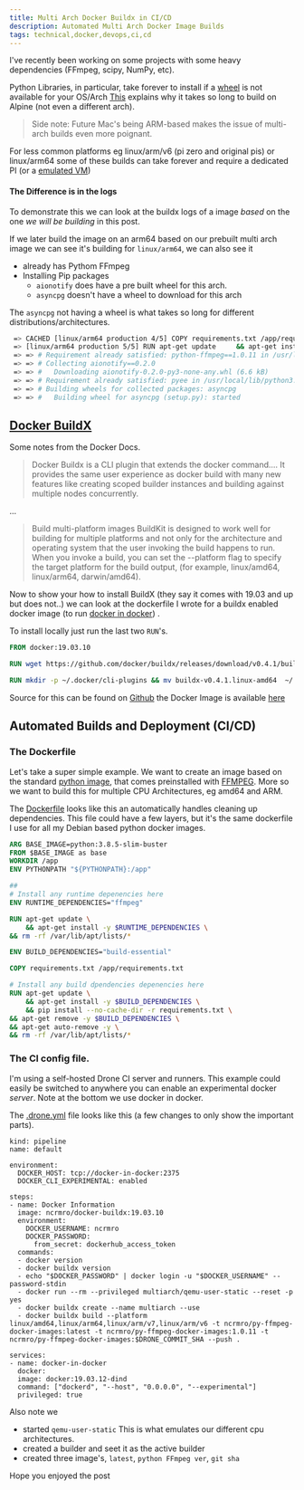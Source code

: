 ```yaml
---
title: Multi Arch Docker Buildx in CI/CD
description: Automated Multi Arch Docker Image Builds
tags: technical,docker,devops,ci,cd
---
```


I've recently been working on some projects with some heavy dependencies
(FFmpeg, scipy, NumPy, etc).

Python Libraries, in particular, take forever to install if a
[wheel](https://pythonwheels.com/) is not available for your OS/Arch
[This](https://pythonspeed.com/articles/alpine-docker-python/) explains why it
takes so long to build on Alpine (not even a different arch).

> Side note: Future Mac's being ARM-based makes the issue of multi-arch builds
> even more poignant.

For less common platforms eg linux/arm/v6 (pi zero and original pis) or
linux/arm64 some of these builds can take forever and require a dedicated PI (or
a
[emulated VM](/posts/gondola_ansible_playbook_for_emulating_raspberry_pi_os_with_kvm))

#### The Difference is in the logs

To demonstrate this we can look at the buildx logs of a image _based_ on the one
_we will be building_ in this post.

If we later build the image on an arm64 based on our prebuilt multi arch image
we can see it's building for `linux/arm64`, we can also see it

- already has Pythom FFmpeg
- Installing Pip packages
  - `aionotify` does have a pre built wheel for this arch.
  - `asyncpg` doesn't have a wheel to download for this arch

The `asyncpg` not having a wheel is what takes so long for different
distributions/architectures.

```bash
 => CACHED [linux/arm64 production 4/5] COPY requirements.txt /app/requirements.txt                                                                                                                                                                                                                                                 0.0s
 => [linux/arm64 production 5/5] RUN apt-get update     && apt-get install -y build-essential     && pip install --no-cache-dir -r requirements.txt && apt-get remove -y build-essential && apt-get auto-remove -y && rm -rf /var/lib/apt/lists/*                                                                                  75.5s
 => => # Requirement already satisfied: python-ffmpeg==1.0.11 in /usr/local/lib/python3.8/site-packages (from -r requirements.txt (line 3)) (1.0.11)
 => => # Collecting aionotify==0.2.0
 => => #   Downloading aionotify-0.2.0-py3-none-any.whl (6.6 kB)
 => => # Requirement already satisfied: pyee in /usr/local/lib/python3.8/site-packages (from python-ffmpeg==1.0.11->-r requirements.txt (line 3)) (7.0.2)
 => => # Building wheels for collected packages: asyncpg
 => => #   Building wheel for asyncpg (setup.py): started
```

## [Docker BuildX](https://docs.docker.com/buildx/working-with-buildx/)

Some notes from the Docker Docs.

> Docker Buildx is a CLI plugin that extends the docker command.... It provides
> the same user experience as docker build with many new features like creating
> scoped builder instances and building against multiple nodes concurrently.

...

> Build multi-platform images BuildKit is designed to work well for building for
> multiple platforms and not only for the architecture and operating system that
> the user invoking the build happens to run. When you invoke a build, you can
> set the --platform flag to specify the target platform for the build output,
> (for example, linux/amd64, linux/arm64, darwin/amd64).

Now to show your how to install BuildX (they say it comes with 19.03 and up but
does not..) we can look at the dockerfile I wrote for a buildx enabled docker
image (to run
[docker in docker](https://www.docker.com/blog/docker-can-now-run-within-docker/))
.

To install locally just run the last two `RUN`'s.

```dockerfile
FROM docker:19.03.10

RUN wget https://github.com/docker/buildx/releases/download/v0.4.1/buildx-v0.4.1.linux-amd64

RUN mkdir -p ~/.docker/cli-plugins && mv buildx-v0.4.1.linux-amd64  ~/.docker/cli-plugins/docker-buildx && chmod a+x ~/.docker/cli-plugins/docker-buildx
```

Source for this can be found on
[Github](https://github.com/ncrmro/docker-buildx) the Docker Image is available
[here](https://hub.docker.com/repository/docker/ncrmro/docker-buildx)

## Automated Builds and Deployment (CI/CD)

### The Dockerfile

Let's take a super simple example. We want to create an image based on the
standard [python image](https://hub.docker.com/_/python), that comes
preinstalled with [FFMPEG](https://ffmpeg.org/). More so we want to build this
for multiple CPU Architectures, eg amd64 and ARM.

The
[Dockerfile](https://github.com/ncrmro/py-ffmpeg-docker-images/blob/master/Dockerfile)
looks like this an automatically handles cleaning up dependencies. This file
could have a few layers, but it's the same dockerfile I use for all my Debian
based python docker images.

```dockerfile
ARG BASE_IMAGE=python:3.8.5-slim-buster
FROM $BASE_IMAGE as base
WORKDIR /app
ENV PYTHONPATH "${PYTHONPATH}:/app"

##
# Install any runtime depenencies here
ENV RUNTIME_DEPENDENCIES="ffmpeg"

RUN apt-get update \
    && apt-get install -y $RUNTIME_DEPENDENCIES \
&& rm -rf /var/lib/apt/lists/*

ENV BUILD_DEPENDENCIES="build-essential"

COPY requirements.txt /app/requirements.txt

# Install any build dpendencies depenencies here
RUN apt-get update \
    && apt-get install -y $BUILD_DEPENDENCIES \
    && pip install --no-cache-dir -r requirements.txt \
&& apt-get remove -y $BUILD_DEPENDENCIES \
&& apt-get auto-remove -y \
&& rm -rf /var/lib/apt/lists/*
```

### The CI config file.

I'm using a self-hosted Drone CI server and runners. This example could easily
be switched to anywhere you can enable an experimental docker _server_. Note at
the bottom we use docker in docker.

The
[.drone.yml](https://github.com/ncrmro/py-ffmpeg-docker-images/blob/master/.drone.yml)
file looks like this (a few changes to only show the important parts).

```yamlex
kind: pipeline
name: default

environment:
  DOCKER_HOST: tcp://docker-in-docker:2375
  DOCKER_CLI_EXPERIMENTAL: enabled

steps:
- name: Docker Information
  image: ncrmro/docker-buildx:19.03.10
  environment:
    DOCKER_USERNAME: ncrmro
    DOCKER_PASSWORD:
      from_secret: dockerhub_access_token
  commands:
  - docker version
  - docker buildx version
  - echo "$DOCKER_PASSWORD" | docker login -u "$DOCKER_USERNAME" --password-stdin
  - docker run --rm --privileged multiarch/qemu-user-static --reset -p yes
  - docker buildx create --name multiarch --use
  - docker buildx build --platform linux/amd64,linux/arm64,linux/arm/v7,linux/arm/v6 -t ncrmro/py-ffmpeg-docker-images:latest -t ncrmro/py-ffmpeg-docker-images:1.0.11 -t ncrmro/py-ffmpeg-docker-images:$DRONE_COMMIT_SHA --push .

services:
- name: docker-in-docker
  docker:
  image: docker:19.03.12-dind
  command: ["dockerd", "--host", "0.0.0.0", "--experimental"]
  privileged: true
```

Also note we

- started `qemu-user-static` This is what emulates our different cpu
  architectures.
- created a builder and seet it as the active builder
- created three image's, `latest`, `python FFmpeg ver`, `git sha`

Hope you enjoyed the post
